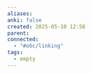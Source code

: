 ```yaml
---
aliases: 
anki: false
created: 2025-05-10 12:58
parent:
connected:
  - "#обс/linking"
tags:
  - empty
---
```


